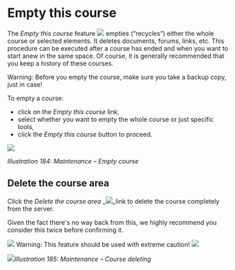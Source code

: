 # Empty this course

The _Empty this course_ feature ![](../../.gitbook/assets/graphics334.gif) empties \(“recycles”\) either the whole course or selected elements. It deletes documents, forums, links, etc. This procedure can be executed after a course has ended and when you want to start anew in the same space. Of course, it is generally recommended that you keep a history of these courses.

Warning: Before you empty the course, make sure you take a backup copy, just in case!

To empty a course:

* click on the _Empty this course_ link,
* select whether you want to empty the whole course or just specific tools,
* click the _Empty this course_ button to proceed.

![](../../.gitbook/assets/images252.png)

_Illustration 184: Maintenance – Empty course_

## Delete the course area <a id="delete-the-course-area"></a>

Click the _Delete the course area_ \_![](../../.gitbook/assets/graphics335.gif)\_link to delete the course completely from the server.

Given the fact there's no way back from this, we highly recommend you consider this twice before confirming it.

![](../../.gitbook/assets/graphics336.gif) Warning: This feature should be used with extreme caution! ![](../../.gitbook/assets/graphics337.gif)

![](../../.gitbook/assets/images253.png)_Illustration 185: Maintenance – Course deleting_

